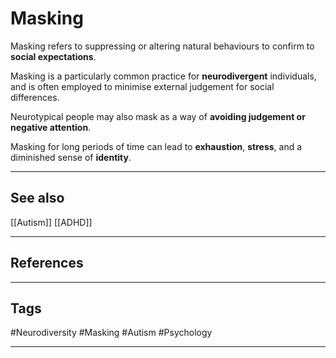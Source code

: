 # Masking

Masking refers to suppressing or altering natural behaviours to confirm to **social expectations**.

Masking is a particularly common practice for **neurodivergent** individuals, and is often employed to minimise external judgement for social differences.

Neurotypical people may also mask as a way of **avoiding judgement or negative attention**.

Masking for long periods of time can lead to **exhaustion**, **stress**, and a diminished sense of **identity**.

---
## See also

[[Autism]]
[[ADHD]]

---
## References

---
## Tags

#Neurodiversity #Masking #Autism #Psychology 

---

